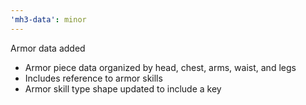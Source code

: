 ```yaml
---
'mh3-data': minor
---
```


Armor data added

- Armor piece data organized by head, chest, arms, waist, and legs
- Includes reference to armor skills
- Armor skill type shape updated to include a key
